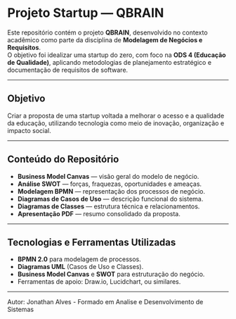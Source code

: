 # Projeto Startup — QBRAIN

Este repositório contém o projeto **QBRAIN**, desenvolvido no contexto acadêmico como parte da disciplina de **Modelagem de Negócios e Requisitos**.  
O objetivo foi idealizar uma startup do zero, com foco na **ODS 4 (Educação de Qualidade)**, aplicando metodologias de planejamento estratégico e documentação de requisitos de software.

---

##  Objetivo

Criar a proposta de uma startup voltada a melhorar o acesso e a qualidade da educação, utilizando tecnologia como meio de inovação, organização e impacto social.

---

##  Conteúdo do Repositório

- **Business Model Canvas** — visão geral do modelo de negócio.  
- **Análise SWOT** — forças, fraquezas, oportunidades e ameaças.  
- **Modelagem BPMN** — representação dos processos de negócio.  
- **Diagramas de Casos de Uso** — descrição funcional do sistema.  
- **Diagramas de Classes** — estrutura técnica e relacionamentos.  
- **Apresentação PDF** — resumo consolidado da proposta.  

---

##  Tecnologias e Ferramentas Utilizadas

- **BPMN 2.0** para modelagem de processos.  
- **Diagramas UML** (Casos de Uso e Classes).  
- **Business Model Canvas** e **SWOT** para estruturação do negócio.  
- Ferramentas de apoio: Draw.io, Lucidchart, ou similares.  

---
Autor: Jonathan Alves - Formado em Analise e Desenvolvimento de Sistemas
